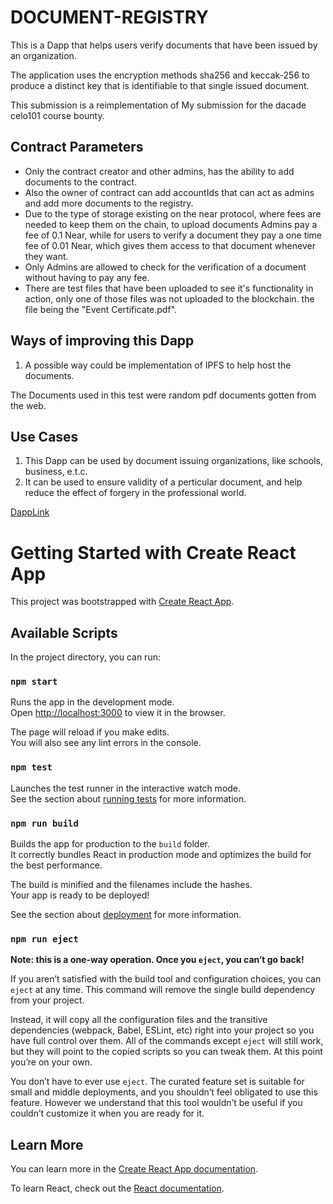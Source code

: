 # DOCUMENT-REGISTRY

This is a Dapp that helps users verify documents that have been issued by an organization. 

The application uses the encryption methods sha256 and keccak-256 to produce a distinct key that is identifiable to that single issued document.

This submission is a reimplementation of My submission for the dacade celo101 course bounty.

## Contract Parameters
  - Only the contract creator and other admins, has the ability to add documents to the contract.
  - Also the owner of contract can add accountIds that can act as admins and add more documents to the registry.
  - Due to the type of storage existing on the near protocol, where fees are needed to keep them on the chain, to upload documents Admins pay a fee of       0.1 Near, while for users to verify a document they pay a one time fee of 0.01 Near, which gives them access to that document whenever they want.
  - Only Admins are allowed to check for the verification of a document without having to pay any fee.
  - There are test files that have been uploaded to see it's functionality in action, only one of those files was not uploaded to the blockchain. the         file being the "Event Certificate.pdf".

## Ways of improving this Dapp
1. A possible way could be implementation of IPFS to help host the documents.

The Documents used in this test were random pdf documents gotten from the web.

## Use Cases
1. This Dapp can be used by document issuing organizations, like schools, business, e.t.c.
2. It can be used to ensure validity of a perticular document, and help reduce the effect of forgery in the professional world.

[DappLink](https://tamara-ebi-pere-victor.github.io/Near-Document-Registry/)

# Getting Started with Create React App

This project was bootstrapped with [Create React App](https://github.com/facebook/create-react-app).

## Available Scripts

In the project directory, you can run:

### `npm start`

Runs the app in the development mode.\
Open [http://localhost:3000](http://localhost:3000) to view it in the browser.

The page will reload if you make edits.\
You will also see any lint errors in the console.

### `npm test`

Launches the test runner in the interactive watch mode.\
See the section about [running tests](https://facebook.github.io/create-react-app/docs/running-tests) for more information.

### `npm run build`

Builds the app for production to the `build` folder.\
It correctly bundles React in production mode and optimizes the build for the best performance.

The build is minified and the filenames include the hashes.\
Your app is ready to be deployed!

See the section about [deployment](https://facebook.github.io/create-react-app/docs/deployment) for more information.

### `npm run eject`

**Note: this is a one-way operation. Once you `eject`, you can’t go back!**

If you aren’t satisfied with the build tool and configuration choices, you can `eject` at any time. This command will remove the single build dependency from your project.

Instead, it will copy all the configuration files and the transitive dependencies (webpack, Babel, ESLint, etc) right into your project so you have full control over them. All of the commands except `eject` will still work, but they will point to the copied scripts so you can tweak them. At this point you’re on your own.

You don’t have to ever use `eject`. The curated feature set is suitable for small and middle deployments, and you shouldn’t feel obligated to use this feature. However we understand that this tool wouldn’t be useful if you couldn’t customize it when you are ready for it.

## Learn More

You can learn more in the [Create React App documentation](https://facebook.github.io/create-react-app/docs/getting-started).

To learn React, check out the [React documentation](https://reactjs.org/).
